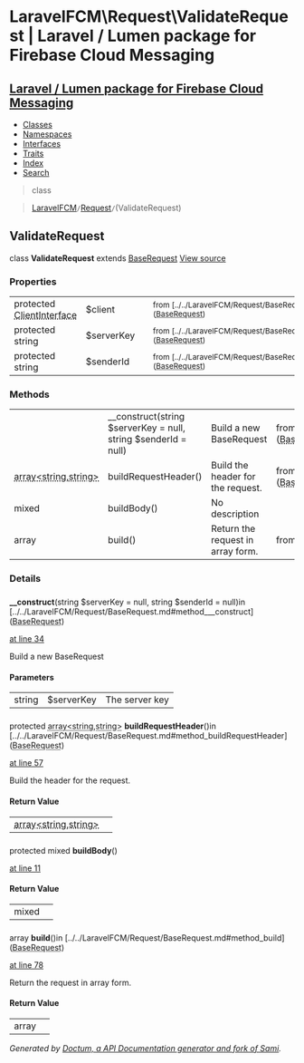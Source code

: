 # LaravelFCM\Request\ValidateRequest | Laravel / Lumen package for Firebase Cloud Messaging    

## [Laravel / Lumen package for Firebase Cloud Messaging](../../index.md)

- [Classes](../../classes.md)
- [Namespaces](../../namespaces.md)
- [Interfaces](../../interfaces.md)
- [Traits](../../traits.md)
- [Index](../../doc-index.md)
- [Search](../../search.md)

>class

>    [LaravelFCM](../../LaravelFCM.md)` / `[Request](../../LaravelFCM/Request.md)` / `(ValidateRequest)
## ValidateRequest

class **ValidateRequest**        extends [<abbr title="LaravelFCM\Request\BaseRequest">BaseRequest</abbr>](../../LaravelFCM/Request/BaseRequest.md) [View source](https://github.com/code-lts/Laravel-FCM/blob/main/src/Request/ValidateRequest.php)






### Properties

|   |   |   |   |
|---|---|---|---|
|<a name="property_client"></a>protected <abbr title="GuzzleHttp\ClientInterface">ClientInterface</abbr>|$client||<small>from&nbsp;[../../LaravelFCM/Request/BaseRequest.md#property_client](<abbr title="LaravelFCM\Request\BaseRequest">BaseRequest</abbr>)</small>|
|<a name="property_serverKey"></a>protected string|$serverKey||<small>from&nbsp;[../../LaravelFCM/Request/BaseRequest.md#property_serverKey](<abbr title="LaravelFCM\Request\BaseRequest">BaseRequest</abbr>)</small>|
|<a name="property_senderId"></a>protected string|$senderId||<small>from&nbsp;[../../LaravelFCM/Request/BaseRequest.md#property_senderId](<abbr title="LaravelFCM\Request\BaseRequest">BaseRequest</abbr>)</small>|
### Methods

|   |   |   |   |
|---|---|---|---|
||<a name="#method___construct"></a>__construct(string $serverKey = null, string $senderId = null)|Build a new BaseRequest|from&nbsp;[../../LaravelFCM/Request/BaseRequest.md#method___construct](<abbr title="LaravelFCM\Request\BaseRequest">BaseRequest</abbr>)|
|<abbr title="LaravelFCM\Request\array&lt;string,string&gt;">array&lt;string,string&gt;</abbr>|<a name="#method_buildRequestHeader"></a>buildRequestHeader()|Build the header for the request.|from&nbsp;[../../LaravelFCM/Request/BaseRequest.md#method_buildRequestHeader](<abbr title="LaravelFCM\Request\BaseRequest">BaseRequest</abbr>)|
|mixed|<a name="#method_buildBody"></a>buildBody()|No description||
|array|<a name="#method_build"></a>build()|Return the request in array form.|from&nbsp;[../../LaravelFCM/Request/BaseRequest.md#method_build](<abbr title="LaravelFCM\Request\BaseRequest">BaseRequest</abbr>)|


### Details
<a name id="method___construct"></a>

### 
  **__construct**(string $serverKey = null, string $senderId = null)in [../../LaravelFCM/Request/BaseRequest.md#method___construct](<abbr title="LaravelFCM\Request\BaseRequest">BaseRequest</abbr>)

[at line 34](https://github.com/code-lts/Laravel-FCM/blob/main/src/Request/BaseRequest.php#L34)

Build a new BaseRequest        

#### Parameters

|   |   |   |
|---|---|---|
|string|$serverKey|The server key|string|$senderId|The sender Id
<a name id="method_buildRequestHeader"></a>

### 
protected <abbr title="LaravelFCM\Request\array&lt;string,string&gt;">array&lt;string,string&gt;</abbr> **buildRequestHeader**()in [../../LaravelFCM/Request/BaseRequest.md#method_buildRequestHeader](<abbr title="LaravelFCM\Request\BaseRequest">BaseRequest</abbr>)

[at line 57](https://github.com/code-lts/Laravel-FCM/blob/main/src/Request/BaseRequest.php#L57)

Build the header for the request.        

#### Return Value

|   |   |
|---|---|
|<abbr title="LaravelFCM\Request\array&lt;string,string&gt;">array&lt;string,string&gt;</abbr>|

<a name id="method_buildBody"></a>

### 
protected mixed **buildBody**()

[at line 11](https://github.com/code-lts/Laravel-FCM/blob/main/src/Request/ValidateRequest.php#L11)



#### Return Value

|   |   |
|---|---|
|mixed|

<a name id="method_build"></a>

### 
 array **build**()in [../../LaravelFCM/Request/BaseRequest.md#method_build](<abbr title="LaravelFCM\Request\BaseRequest">BaseRequest</abbr>)

[at line 78](https://github.com/code-lts/Laravel-FCM/blob/main/src/Request/BaseRequest.php#L78)

Return the request in array form.        

#### Return Value

|   |   |
|---|---|
|array|

_Generated by [Doctum, a API Documentation generator and fork of Sami](https://github.com/code-lts/doctum)._